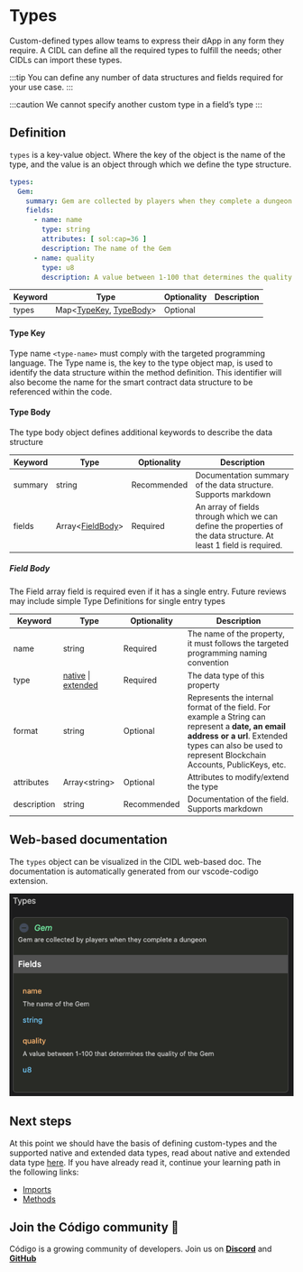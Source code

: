 # Types

Custom-defined types allow teams to express their dApp in any form they require. A CIDL can define all the
required types to fulfill the needs; other CIDLs can import these types.

:::tip
You can define any number of data structures and fields required for your use case.
:::

:::caution
We cannot specify another custom type in a field’s type
:::

## Definition 

`types` is a key-value object. Where the key of the object is the name of the type, and the value
is an object through which we define the type structure.

```yaml showLineNumbers
types:
  Gem:
    summary: Gem are collected by players when they complete a dungeon
    fields:
      - name: name
        type: string
        attributes: [ sol:cap=36 ]
        description: The name of the Gem
      - name: quality
        type: u8
        description: A value between 1-100 that determines the quality of the Gem
```

| Keyword | Type                                                    | Optionality | Description |
|---------|---------------------------------------------------------|-------------|-------------|
| types   | Map&lt;[TypeKey](#type-key), [TypeBody](#type-body)&gt; | Optional    |             |

#### Type Key

Type name `<type-name>` must comply with the targeted programming language. The Type
name is, the key to the type object map, is used to identify the data structure within the method definition. This
identifier will also become the name for the smart contract data structure to be referenced within the code.

#### Type Body

The type body object defines additional keywords to describe the data structure

| Keyword | Type                                  | Optionality | Description                                                                                                        |
|---------|---------------------------------------|-------------|--------------------------------------------------------------------------------------------------------------------|
| summary | string                                | Recommended | Documentation summary of the data structure. Supports markdown                                                     |
| fields  | Array&lt;[FieldBody](#field-body)&gt; | Required    | An array of fields through which we can define the properties of the data structure. At least 1 field is required. |

##### Field Body

The Field array field is required even if it has a single entry. Future reviews may include simple Type Definitions for
single entry types

| Keyword     | Type                                                           | Optionality | Description                                                                                                                                                                                               |
|-------------|----------------------------------------------------------------|-------------|-----------------------------------------------------------------------------------------------------------------------------------------------------------------------------------------------------------|
| name        | string                                                         | Required    | The name of the property, it must follows the targeted programming naming convention                                                                                                                      |
| type        | [native](data-types#native) \| [extended](data-types#extended) | Required    | The data type of this property                                                                                                                                                                            |
| format      | string                                                         | Optional    | Represents the internal format of the field. For example a String can represent a **date, an email address or a url**. Extended types can also be used to represent Blockchain Accounts, PublicKeys, etc. |
| attributes  | Array&lt;string&gt;                                            | Optional    | Attributes to modify/extend the type                                                                                                                                                                      |
| description | string                                                         | Recommended | Documentation of the field. Supports markdown                                                                                                                                                             |

## Web-based documentation

The `types` object can be visualized in the CIDL web-based doc. The documentation is automatically generated from our
vscode-codigo extension.

[//]: # (This CIDL web-based doc can be generated by typing the command:)

[//]: # (```shell)

[//]: # (codigo solana generate ./counter.cidl --doc)

[//]: # (```)

![CIDL Web-based doc](../../static/img/types-web-based-doc.png)

## Next steps

At this point we should have the basis of defining custom-types and the supported native and extended data types, 
read about native and extended data type [here](data-types). If you have already read it, continue your learning 
path in the following links:

- [Imports](imports)
- [Methods](methods)

## Join the Código community 💚

Código is a growing community of developers. Join us on
**[Discord](https://discord.gg/8XHQGS832k)**
and **[GitHub](https://github.com/Codigo-io)**
